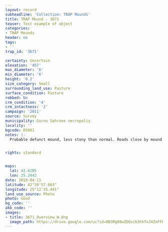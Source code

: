 ```yaml
---
layout: record
subheadline: 'Collection: TRAP Mounds'
title: TRAP Mound - 3671
teaser: Test example of object
categories:
- TRAP Mounds
header: no
tags:
- ''
trap_id: '3671'

certainty: Uncertain
elevation: '457'
max_diameter: '6'
min_diameter: '6'
height: '0.2'
size_category: Small
surrounding_land_use: Pasture
surface_condition: Pasture
robbed: No
crm_condition: '4'
crm_intactness: '2'
campaign: '2011'
source: Survey
municipality: Gorno Sahrane necropolis
locality: ''
bgcode: DS001
notes: |-
  Probable defunct mound, less stony than normal. Roads close by mound but have not damaged mound.


rights: standard


maps:
  lat: 42.6285
  lon: 25.2442
date: 2018-04-11
latitude: 42°39'57.063"
longitude: 25°12'35.441"
land_use_source: Photo
photo: Good
bg_code: ''
akb_code: ''
images:
- title: 3671_Overview_W.dng
  image_path: https://drive.google.com/uc?id=0B3Rg88wZDQscb3hhTnJ4ZnFFb3M
---
```

